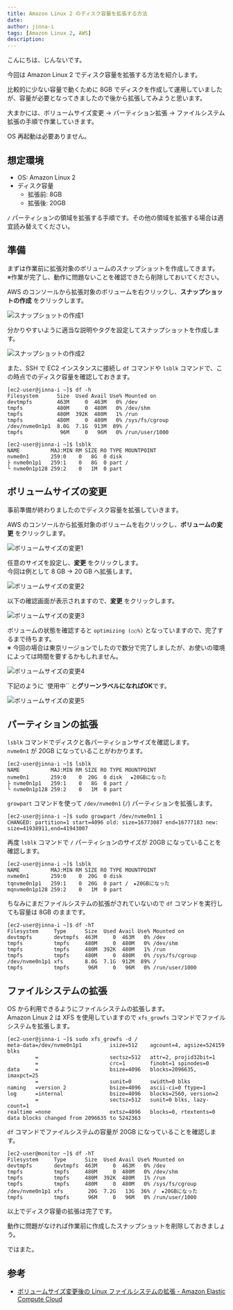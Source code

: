```yaml
---
title: Amazon Linux 2 のディスク容量を拡張する方法
date: 
author: jinna-i
tags: [Amazon Linux 2, AWS]
description: 
---
```


こんにちは、じんないです。

今回は Amazon Linux 2 でディスク容量を拡張する方法を紹介します。

比較的に少ない容量で動くために 8GB でディスクを作成して運用していましたが、容量が必要となってきましたので後から拡張してみようと思います。

大まかには、ボリュームサイズ変更 → パーティション拡張 → ファイルシステム拡張の手順で作業していきます。

OS 再起動は必要ありません。

## 想定環境
- OS: Amazon Linux 2
- ディスク容量
    - 拡張前: 8GB
    - 拡張後: 20GB

`/` パーティションの領域を拡張する手順です。その他の領域を拡張する場合は適宜読み替えてください。 

## 準備

まずは作業前に拡張対象のボリュームのスナップショットを作成してきます。  
※作業が完了し、動作に問題ないことを確認できたら削除しておいてください。

AWS のコンソールから拡張対象のボリュームを右クリックし、**スナップショットの作成** をクリックします。

![スナップショットの作成1](images/001.png)

分かりやすいように適当な説明やタグを設定してスナップショットを作成します。

![スナップショットの作成2](images/002.png)

また、SSH で EC2 インスタンスに接続し `df` コマンドや `lsblk` コマンドで、この時点でのディスク容量を確認しておきます。

```
[ec2-user@jinna-i ~]$ df -h
Filesystem      Size  Used Avail Use% Mounted on
devtmpfs        463M     0  463M   0% /dev
tmpfs           480M     0  480M   0% /dev/shm
tmpfs           480M  392K  480M   1% /run
tmpfs           480M     0  480M   0% /sys/fs/cgroup
/dev/nvme0n1p1  8.0G  7.1G  913M  89% /
tmpfs            96M     0   96M   0% /run/user/1000

[ec2-user@jinna-i ~]$ lsblk
NAME          MAJ:MIN RM SIZE RO TYPE MOUNTPOINT
nvme0n1       259:0    0   8G  0 disk
├ nvme0n1p1   259:1    0   8G  0 part /
└ nvme0n1p128 259:2    0   1M  0 part
```

## ボリュームサイズの変更

事前準備が終わりましたのでディスク容量を拡張していきます。

AWS のコンソールから拡張対象のボリュームを右クリックし、**ボリュームの変更** をクリックします。

![ボリュームサイズの変更1](images/003.png)

任意のサイズを設定し、**変更** をクリックします。  
今回は例として 8 GB → 20 GB へ拡張します。

![ボリュームサイズの変更2](images/004.png)

以下の確認画面が表示されますので、**変更** をクリックします。

![ボリュームサイズの変更3](images/005.png)

ボリュームの状態を確認すると `optimizing (○○%)` となっていますので、完了するまで待ちます。  
※ 今回の場合は東京リージョンでしたので数分で完了しましたが、お使いの環境によっては時間を要するかもしれません。

![ボリュームサイズの変更4](images/006.png)

下記のように `使用中`` と**グリーンラベルになればOK**です。

![ボリュームサイズの変更5](images/007.png)

## パーティションの拡張

`lsblk` コマンドでディスクと各パーティションサイズを確認します。  
`nvme0n1` が 20GB になっていることがわかります。

```
[ec2-user@jinna-i ~]$ lsblk
NAME          MAJ:MIN RM SIZE RO TYPE MOUNTPOINT
nvme0n1       259:0    0  20G  0 disk 　★20GBになった
├ nvme0n1p1   259:1    0   8G  0 part /
└ nvme0n1p128 259:2    0   1M  0 part
```

`growpart` コマンドを使って `/dev/nvme0n1` (`/`) パーティションを拡張します。

```
[ec2-user@jinna-i ~]$ sudo growpart /dev/nvme0n1 1
CHANGED: partition=1 start=4096 old: size=16773087 end=16777183 new: size=41938911,end=41943007
```

再度 `lsblk` コマンドで `/` パーティションのサイズが 20GB になっていることを確認します。

```
[ec2-user@jinna-i ~]$ lsblk
NAME          MAJ:MIN RM SIZE RO TYPE MOUNTPOINT
nvme0n1       259:0    0  20G  0 disk
tqnvme0n1p1   259:1    0  20G  0 part /　★20GBになった
mqnvme0n1p128 259:2    0   1M  0 part
```

ちなみにまだファイルシステムの拡張がされていないので `df` コマンドを実行しても容量は 8GB のままです。

```
[ec2-user@jinna-i ~]$ df -hT
Filesystem     Type      Size  Used Avail Use% Mounted on
devtmpfs       devtmpfs  463M     0  463M   0% /dev
tmpfs          tmpfs     480M     0  480M   0% /dev/shm
tmpfs          tmpfs     480M  392K  480M   1% /run
tmpfs          tmpfs     480M     0  480M   0% /sys/fs/cgroup
/dev/nvme0n1p1 xfs       8.0G  7.1G  912M  89% /
tmpfs          tmpfs      96M     0   96M   0% /run/user/1000
```

## ファイルシステムの拡張

OS から利用できるようにファイルシステムの拡張します。  
Amazon Linux 2 は XFS を使用していますので `xfs_growfs` コマンドでファイルシステムを拡張します。

```
[ec2-user@jinna-i ~]$ sudo xfs_growfs -d /
meta-data=/dev/nvme0n1p1         isize=512    agcount=4, agsize=524159 blks
         =                       sectsz=512   attr=2, projid32bit=1
         =                       crc=1        finobt=1 spinodes=0
data     =                       bsize=4096   blocks=2096635, imaxpct=25
         =                       sunit=0      swidth=0 blks
naming   =version 2              bsize=4096   ascii-ci=0 ftype=1
log      =internal               bsize=4096   blocks=2560, version=2
         =                       sectsz=512   sunit=0 blks, lazy-count=1
realtime =none                   extsz=4096   blocks=0, rtextents=0
data blocks changed from 2096635 to 5242363
```

`df` コマンドでファイルシステムの容量が 20GB になっていることを確認します。

```
[ec2-user@monitor ~]$ df -hT
Filesystem     Type      Size  Used Avail Use% Mounted on
devtmpfs       devtmpfs  463M     0  463M   0% /dev
tmpfs          tmpfs     480M     0  480M   0% /dev/shm
tmpfs          tmpfs     480M  392K  480M   1% /run
tmpfs          tmpfs     480M     0  480M   0% /sys/fs/cgroup
/dev/nvme0n1p1 xfs        20G  7.2G   13G  36% /　★20GBになった
tmpfs          tmpfs      96M     0   96M   0% /run/user/1000
```

以上でディスク容量の拡張は完了です。

動作に問題がなければ作業前に作成したスナップショットを削除しておきましょう。

ではまた。

## 参考

- [ボリュームサイズ変更後の Linux ファイルシステムの拡張 - Amazon Elastic Compute Cloud](https://docs.aws.amazon.com/ja_jp/AWSEC2/latest/UserGuide/recognize-expanded-volume-linux.html)
